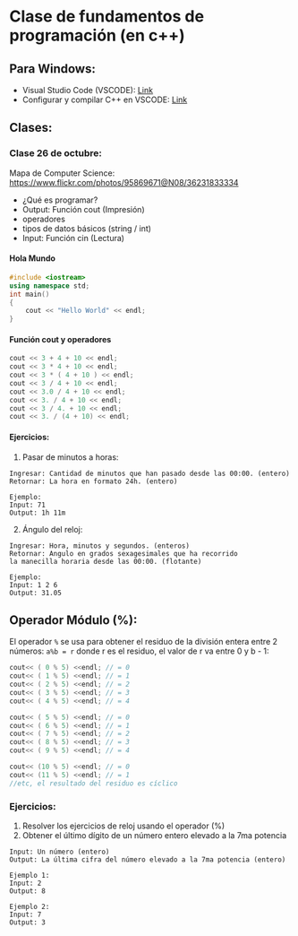# Clase de fundamentos de programación (en c++)

## Para Windows:
- Visual Studio Code (VSCODE): [Link](https://code.visualstudio.com/Download)
- Configurar y compilar C++ en VSCODE: [Link](https://code.visualstudio.com/docs/languages/cpp)

## Clases:

### Clase 26 de octubre:

Mapa de Computer Science: https://www.flickr.com/photos/95869671@N08/36231833334

- ¿Qué es programar?
- Output: Función cout (Impresión)
- operadores 
- tipos de datos básicos (string / int)
- Input: Función cin (Lectura)

#### Hola Mundo

```c++
#include <iostream>
using namespace std;
int main()
{
    cout << "Hello World" << endl;
}
```

#### Función cout y operadores

```c++
cout << 3 + 4 + 10 << endl;
cout << 3 * 4 + 10 << endl;
cout << 3 * ( 4 + 10 ) << endl;
cout << 3 / 4 + 10 << endl;
cout << 3.0 / 4 + 10 << endl;
cout << 3. / 4 + 10 << endl;
cout << 3 / 4. + 10 << endl;
cout << 3. / (4 + 10) << endl;
```
#### Ejercicios:

1. Pasar de minutos a horas:
```
Ingresar: Cantidad de minutos que han pasado desde las 00:00. (entero)
Retornar: La hora en formato 24h. (entero)
```
```
Ejemplo:
Input: 71
Output: 1h 11m
```

2. Ángulo del reloj:
```
Ingresar: Hora, minutos y segundos. (enteros)
Retornar: Angulo en grados sexagesimales que ha recorrido
la manecilla horaria desde las 00:00. (flotante)
```
```
Ejemplo:
Input: 1 2 6
Output: 31.05
```
## Operador Módulo (%):
El operador ` % ` se usa para obtener el residuo de la división entera entre 2 números:
`a%b = r` donde r es el residuo, el valor de r va entre 0 y b - 1:
```c++
cout<< ( 0 % 5) <<endl; // = 0
cout<< ( 1 % 5) <<endl; // = 1
cout<< ( 2 % 5) <<endl; // = 2
cout<< ( 3 % 5) <<endl; // = 3
cout<< ( 4 % 5) <<endl; // = 4

cout<< ( 5 % 5) <<endl; // = 0
cout<< ( 6 % 5) <<endl; // = 1
cout<< ( 7 % 5) <<endl; // = 2
cout<< ( 8 % 5) <<endl; // = 3
cout<< ( 9 % 5) <<endl; // = 4

cout<< (10 % 5) <<endl; // = 0
cout<< (11 % 5) <<endl; // = 1
//etc, el resultado del residuo es cíclico
```

### Ejercicios:
1. Resolver los ejercicios de reloj usando el operador (%)
2. Obtener el último dígito de un número entero elevado a la 7ma potencia
```
Input: Un número (entero)
Output: La última cifra del número elevado a la 7ma potencia (entero)
```
```
Ejemplo 1:
Input: 2
Output: 8
```
```
Ejemplo 2:
Input: 7
Output: 3
```
